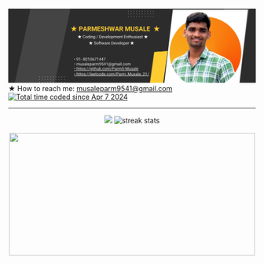 ![logo](https://github.com/ParmS-Musale/ParmS-Musale/blob/main/Github%20Bannner.png)
★ How to reach me: musaleparm9541@gmail.com   <br> <a align=center href="https://wakatime.com/@018eb900-abdc-4620-9de6-ae3f6ad3d815"><img src="https://wakatime.com/badge/user/018eb900-abdc-4620-9de6-ae3f6ad3d815.svg" alt="Total time coded since Apr 7 2024" /></a>
<hr>
<div align=center>
  <img width=390 src="https://leetcode.card.workers.dev/Parm_Musale_21?theme=dark&font=baloo&extension=null&theme=dark"/>  
  <img width=390 src="https://streak-stats.demolab.com?user=ParmS-Musale&theme=dark&date_format=j%20M%5B%20Y%5D" alt="streak stats"/><br></br>
   <img  width=500 height=250 src="https://wakatime.com/share/@Parm_Musale_21/5198e1ab-fc95-4fd5-ac91-784b399cb4da.svg"/>
</div>
